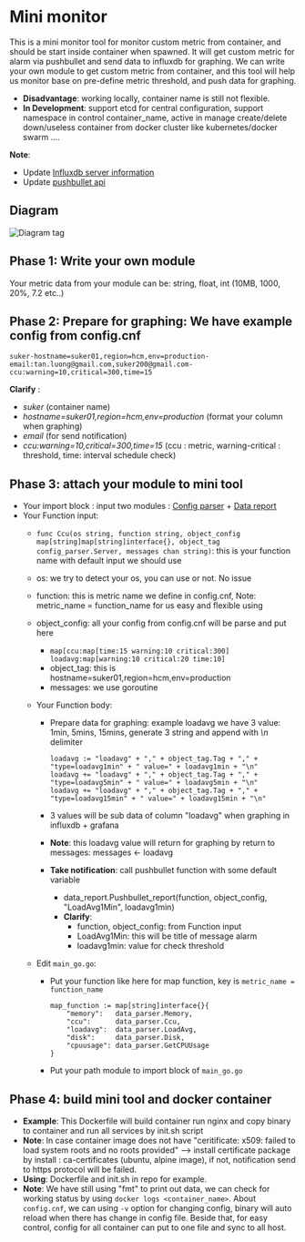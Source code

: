 # Mini monitor

This is a mini monitor tool for monitor custom metric from container, and should be start inside container when spawned. It will get custom metric for alarm  via pushbullet and send data to influxdb for graphing.
We can write your own module to get custom metric from container, and this tool will help us monitor base on pre-define metric threshold, and push data for graphing.

- **Disadvantage**: working locally, container name is still not flexible.
- **In Development**: support etcd for central configuration, support namespace in control container_name, active in manage create/delete down/useless container from docker cluster like kubernetes/docker swarm ....

**Note**:
- Update [Influxdb server information](https://github.com/suker200/minimonitor/blob/master/data_report/influxdb_report.go)
- Update [pushbullet api](https://github.com/suker200/minimonitor/blob/master/data_report/pushbullet_report.go)

## Diagram
![Diagram tag](https://raw.githubusercontent.com/suker200/minimonitor/master/diagram_minimonitor.png)

## Phase 1: Write your own module
Your metric data from your module can be: string, float, int (10MB, 1000, 20%, 7.2 etc..)

## Phase 2: Prepare for graphing: We have example config from config.cnf
```
suker-hostname=suker01,region=hcm,env=production-email:tan.luong@gmail.com,suker200@gmail.com-ccu:warning=10,critical=300,time=15
```
**Clarify** :
- *suker* (container name)
- *hostname=suker01,region=hcm,env=production* (format your column when graphing)
- *email* (for send notification)
- *ccu:warning=10,critical=300,time=15* (ccu : metric, warning-critical : threshold, time: interval schedule check)

## Phase 3: attach your module to mini tool
- Your import block : input two modules : [Config parser](https://github.com/suker200/minimonitor/tree/master/config_parser) + [Data report](https://github.com/suker200/minimonitor/tree/master/data_report)
- Your Function input:
  + `func Ccu(os string, function string, object_config map[string]map[string]interface{}, object_tag config_parser.Server, messages chan string)`: this is your function name with default input we should use
  + os: we try to detect your os, you can use or not. No issue
  + function: this is metric name we define in config.cnf, Note: metric_name = function_name for us easy and flexible using
  + object_config: all your config from config.cnf will be parse and put here
    - `map[ccu:map[time:15 warning:10 critical:300] loadavg:map[warning:10 critical:20 time:10]`
    - object_tag: this is hostname=suker01,region=hcm,env=production
    - messages: we use goroutine

  + Your Function body:
    - Prepare data for graphing: example loadavg we have 3 value: 1min, 5mins, 15mins, generate 3 string and append with *\n* delimiter
        ```
        loadavg := "loadavg" + "," + object_tag.Tag + "," + "type=loadavg1min" + " value=" + loadavg1min + "\n"
        loadavg += "loadavg" + "," + object_tag.Tag + "," + "type=loadavg5min" + " value=" + loadavg5min + "\n"
        loadavg += "loadavg" + "," + object_tag.Tag + "," + "type=loadavg15min" + " value=" + loadavg15min + "\n"
        ```

    - 3 values will be sub data of column "loadavg" when graphing in influxdb + grafana
    - **Note**: this loadavg value will return for graphing by return to messages: messages <\- loadavg
    - **Take notification**: call pushbullet function with some default variable
      + data_report.Pushbullet_report(function, object_config, "LoadAvg1Min", loadavg1min)
      + **Clarify**:
        - function, object_config: from Function input
        - LoadAvg1Min: this will be title of message alarm
        - loadavg1min: value for check threshold

  + Edit `main_go.go`:
    - Put your function like here for map function, key is `metric_name = function_name`
        ```
        map_function := map[string]interface{}{ 
            "memory":   data_parser.Memory,
            "ccu":      data_parser.Ccu,
            "loadavg":  data_parser.LoadAvg,
            "disk":     data_parser.Disk,
            "cpuusage": data_parser.GetCPUUsage
        }
        ```
    - Put your path module to import block of `main_go.go`

## Phase 4: build mini tool and docker container
  - **Example**: This Dockerfile will build container run nginx and copy binary to container and run all services by init.sh script
  - **Note**: In case container image does not have "ceritificate: x509: failed to load system roots and no roots provided" --> install certificate package by install : ca-certificates (ubuntu, alpine image), if not, notification send to https protocol will be failed.
  - **Using**: Dockerfile and init.sh in repo for example.
  - **Note**: We have still using "fmt" to print out data, we can check for working status by using `docker logs <container_name>`. About `config.cnf`, we can using `-v` option for changing config, binary will auto reload when there has change in config file. Beside that, for easy control, config for all container can put to one file and sync to all host.
